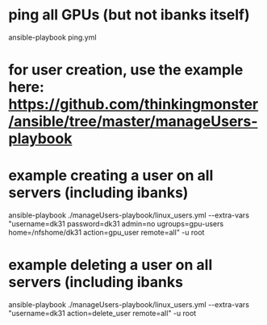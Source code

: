 # ping all GPUs (but not ibanks itself)
ansible-playbook ping.yml


# for user creation, use the example here: https://github.com/thinkingmonster/ansible/tree/master/manageUsers-playbook

# example creating a user on all servers (including ibanks)
ansible-playbook ./manageUsers-playbook/linux_users.yml --extra-vars "username=dk31 password=dk31 admin=no ugroups=gpu-users home=/nfshome/dk31 action=gpu_user remote=all" -u root

# example deleting a user on all servers (including ibanks
ansible-playbook ./manageUsers-playbook/linux_users.yml --extra-vars "username=dk31 action=delete_user remote=all" -u root
